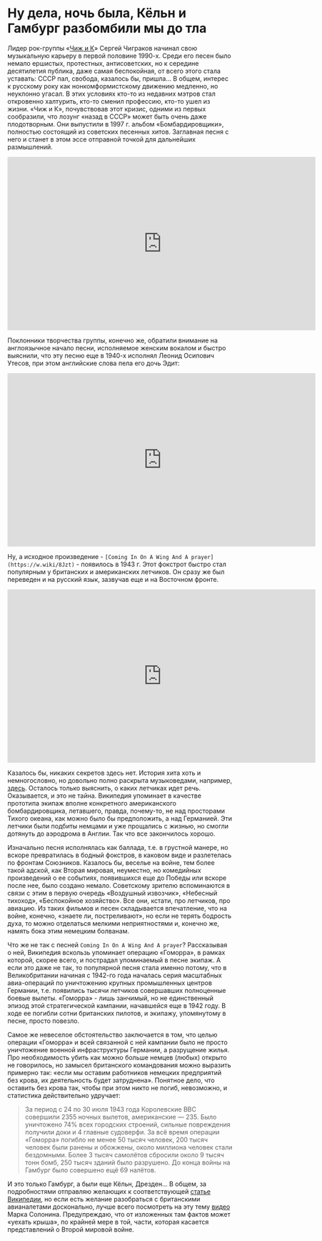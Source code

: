 # Ну дела, ночь была, Кёльн и Гамбург разбомбили мы до тла

Лидер рок-группы «[Чиж и К](https://w.wiki/8JzF)» Сергей Чиграков начинал свою музыкальную карьеру в первой половине 1990-х. Среди его песен было немало ершистых, протестных, антисоветских, но к середине десятилетия публика, даже самая беспокойная, от всего этого  стала уставать:  СССР пал, свобода, казалось бы, пришла… В общем, интерес к русскому року как нонкомформистскому движению медленно, но неуклонно угасал. В этих условиях кто-то из недавних мэтров стал откровенно халтурить, кто-то сменил профессию, кто-то ушел из жизни. «Чиж и К», почувствовав этот кризис,  одними из первых сообразили, что лозунг «назад в СССР» может быть очень даже плодотворным. Они выпустили в 1997 г. альбом «Бомбардировщики», полностью состоящий из советских песенных хитов. Заглавная песня с него и станет в этом эссе отправной точкой для дальнейших размышлений.

<iframe width="690" height="388" src="https://www.youtube.com/embed/syWip-NG1dU" title="Чиж &amp; Co, Марина Капуро,Татьяна Капуро - Бомбардировщики (Official video)" frameborder="0" allow="accelerometer; autoplay; clipboard-write; encrypted-media; gyroscope; picture-in-picture; web-share" allowfullscreen></iframe>

Поклонники творчества группы, конечно же, обратили внимание на англоязычное начало песни, исполняемое женским вокалом и быстро выяснили, что эту песню еще в 1940-х исполнял Леонид Осипович Утесов, при этом английские слова пела его дочь Эдит:

<iframe width="690" height="388" src="https://www.youtube.com/embed/qbtNg1qPXhY" title="Эдит и Леонид Утёсов &quot;Бомбардировщики&quot; (Comin&#39; In On A Wing And A Prayer)" frameborder="0" allow="accelerometer; autoplay; clipboard-write; encrypted-media; gyroscope; picture-in-picture; web-share" allowfullscreen></iframe>

Ну, а исходное произведение - `[Coming In On A Wing And A prayer](https://w.wiki/8Jzt)` - появилось в 1943 г. Этот фокстрот быстро стал популярным у британских и американских летчиков. Он сразу же был переведен и на русский язык, зазвучав еще и на Восточном фронте. 

<iframe width="690" height="388" src="https://www.youtube.com/embed/tkQkMmKYAeU" title="Coming In On A Wing And A prayer- Anne Shelton" frameborder="0" allow="accelerometer; autoplay; clipboard-write; encrypted-media; gyroscope; picture-in-picture; web-share" allowfullscreen></iframe>

Казалось бы, никаких секретов здесь нет. История хита хоть и немногословно, но довольно полно раскрыта музыковедами, например, [здесь](https://smotrim.ru/audio/1488857). Осталось только выяснить, о каких летчиках идет речь. Оказывается, и это не тайна. Википедия упоминает в качестве прототипа экипаж вполне конкретного американского бомбардировщика, летавшего, правда, почему-то, не над просторами Тихого океана, как можно было бы предположить, а над Германией. Эти летчики были подбиты немцами и уже прощались с жизнью, но смогли дотянуть до аэродрома в Англии. Так что все закончилось хорошо.

Изначально песня исполнялась как баллада, т.е. в грустной манере, но вскоре превратилась в бодный фокстров, в каковом виде и разлетелась по фронтам Союзников. Казалось бы, веселье на войне, тем более такой адской, как Вторая мировая, неуместно, но комедийных произведений о ее событиях, появившихся еще до Победы или вскоре после нее, было создано немало. Советскому зрителю вспоминаются в связи с этим в первую очередь «Воздушный извозчик», «Небесный тихоход», «Беспокойное хозяйство». Все они, кстати, про летчиков, про авиацию. Из таких фильмов и песен складывается впечатление, что на войне, конечно, «знаете ли, постреливают», но если не терять бодрость духа, то можно отделаться мелкими неприятностями и, конечно же, намять бока этим немецким болванам.

Что же не так с песней `Coming In On A Wing And A prayer`? Рассказывая о ней, Википедия вскользь упоминает операцию «Гоморра», в рамках которой, скорее всего, и пострадал упоминаемый в песне экипаж. А если это даже не так, то популярной песня стала именно потому, что в Великобритании начиная с 1942-го года началась серия масштабных авиа-операций по уничтожению крупных промышленных центров Германии, т.е. появились тысячи летчиков совершавших полноценные боевые вылеты. «Гоморра» - лишь занчимый, но не единственный эпизод этой стратегической кампании, начавшейся еще в 1942 году. В ходе ее погибли сотни британских пилотов, и экипажу, упомянутому в песне, просто повезло. 

Самое же невеселое обстоятельство заключается в том, что целью операции «Гоморра» и всей связанной с ней кампании было не просто уничтожение военной инфраструктуры Германии, а разрущение жилья. Про необходимость убить как можно больше немцев (любых) открыто не говорилось, но замысел британского командования можно выразить примерно так: «если мы оставим работников немецких предприятий без крова, их деятельность будет затруднена». Понятное дело, что оставить без крова так, чтобы при этом никто не погиб, невозможно, и статистика действительно удручает:

> За период с 24 по 30 июля 1943 года Королевские ВВС совершили 2355 ночных вылетов, американские — 235. Было уничтожено 74% всех городских строений, сильные повреждения получили доки и 4 главные судоверфи. За всё время операции «Гоморра» погибло не менее 50 тысяч человек, 200 тысяч человек были ранены и обожжены, около миллиона человек стали бездомными. Более 3 тысяч самолётов сбросили около 9 тысяч тонн бомб, 250 тысяч зданий было разрушено. До конца войны на Гамбург было совершено ещё 69 налётов. 

И это только Гамбург, а были еще Кёльн, Дрезден… В общем, за подробностями отправляю желающих к соответствующей [статье Википедии](https://w.wiki/5DVm), но если есть желание разобраться с британскими авианалетами досконально, лучше всего посмотреть на эту тему [видео](https://www.youtube.com/watch?v=P4bQKchTK0I) Марка Солонина. Предупреждаю, что от изложенных там фактов может «уехать крыша», по крайней мере в той, части, которая касается представлений о Второй мировой войне.

